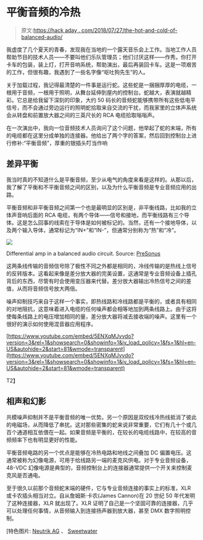 # 平衡音频的冷热

> 原文:[https://hack aday . com/2018/07/27/the-hot-and-cold-of-balanced-audio/](https://hackaday.com/2018/07/27/the-hot-and-cold-of-balanced-audio/)

我虚度了几个夏天的青春，发现我在当地的一个露天音乐会上工作。当地工作人员帮助节目的技术人员——不要叫他们乐队管理员；他们讨厌这样——作秀。你打开卡车的包装，装上灯，打开音响系统，帮助演出，最后再装回卡车。这是一项艰苦的工作，但很有趣，我遇到了一些名字像“呕吐狗先生”的人。

关于加载过程，我记得最清楚的一件事是运行蛇。这些蛇是一捆捆厚厚的电缆，一根用于音频，一根用于照明，从舞台延伸到屋内的控制台。蛇越大，表演就越精彩。它总是给我留下深刻的印象，大约 50 码长的音频蛇能够携带所有这些低电平信号，而不会通过旁边运行的照明蛇拾取来自交流的干扰，而我家里的立体声系统会从转盘和前置放大器之间的三英尺长的 RCA 电缆拾取嗡嗡声。

在一次演出中，我向一位音频技术人员询问了这个问题，他举起了蛇的末端，所有的电缆都在这里分成单独的连接器。他给出了两个字的答案，然后回到控制台上进行修补:“平衡音频”，厚重的银插头叮当作响

## 差异平衡

我当时真的不知道什么是平衡音频，至少从电气的角度来看是这样的。从那以后，我了解了平衡和不平衡音频之间的区别，以及为什么平衡音频是专业音频应用的出路。

平衡音频和非平衡音频之间第一个也是最明显的区别是，非平衡线路，比如我的立体声音响后面的 RCA 电缆，有两个导体——信号和接地，而平衡线路有三个导体。这是怎么回事的线索在于导体是如何被标记的。当然，还有一个接地导体，以及两个输入导体，通常标记为“IN+”和“IN-”，但通常分别称为“热”和“冷”。

![](../Images/1a6a432dcbc72adb5cd6282fa55b3cfd.png)

Differential amp in a balanced audio circuit. Source: [PreSonus](https://www.presonus.com/learn/technical-articles/Balanced-Unbalanced)

这两条线传输的音频信号除了极性不同之外都是相同的，冷线传输的是热线上信号的反转版本。这看起来像是差分放大器的完美设置，这通常是专业音频设备上插孔背后的东西，尽管有时会使用变压器来代替。差分放大器输出冷热信号之间的差值，从而将音频信号放大两倍。

噪声抑制技巧来自于这样一个事实，即热线路和冷线路都是平衡的，或者具有相同的对地阻抗，这意味着进入电缆的任何噪声都会相等地加到两条线路上。由于这将使每条线路上的电压增加相同的量，差分放大器将减去接收端的噪声。这里有一个很好的演示如何使用混音器应用程序。

 [https://www.youtube.com/embed/5ENXqMJvvdo?version=3&rel=1&showsearch=0&showinfo=1&iv_load_policy=1&fs=1&hl=en-US&autohide=2&start=81&wmode=transparent](https://www.youtube.com/embed/5ENXqMJvvdo?version=3&rel=1&showsearch=0&showinfo=1&iv_load_policy=1&fs=1&hl=en-US&autohide=2&start=81&wmode=transparent)

T2】

## 相声和幻影

共模噪声抑制并不是平衡音频的唯一优势。另一个原因是双绞线冷热线抵消了彼此的电磁场，从而降低了串扰。这对那些密集的蛇来说非常重要，它们有几十个或几百个通道相互依偎在一起。如果音频是平衡的，在较长的电缆线路中，在较高的音频频率下也有明显更好的性能。

平衡音频电路的另一个优点是能够在冷热电路和地线之间叠加 DC 偏置电压。这通常被称为幻像电源，可用于给线路另一端的麦克风供电。对于专业音频设备，48-VDC 幻像电源是典型的，音频控制台上的连接器通常提供一个开关来控制麦克风是否通电。

至于很久以前那个音频蛇末端的硬件，它与专业音频连接的事实上的标准，XLR 或卡农插头相当对立。自从詹姆斯·卡农(James Cannon)在 20 世纪 50 年代发明了这种连接器，XLR 就出现了。XLR 证明了自己是一个坚固可靠的连接器，几乎可以处理任何事情，从音频输入到连接扬声器到放大器，甚至 DMX 数字照明控制。

[特色图片: [Neutrik AG](http://www.neutrik.com/en/) 、 [Sweetwater](https://www.sweetwater.com)